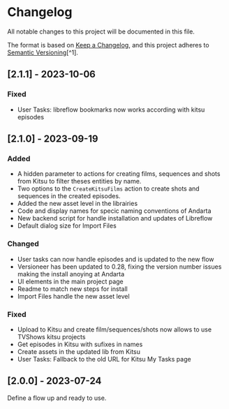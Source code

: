 # Changelog

All notable changes to this project will be documented in this file.

The format is based on [Keep a Changelog](https://keepachangelog.com/en/1.0.0/),
and this project adheres to [Semantic Versioning](https://semver.org/spec/v2.0.0.html)[^1].

<!---
Types of changes

- Added for new features.
- Changed for changes in existing functionality.
- Deprecated for soon-to-be removed features.
- Removed for now removed features.
- Fixed for any bug fixes.
- Security in case of vulnerabilities.

-->

## [2.1.1] - 2023-10-06

### Fixed

* User Tasks: libreflow bookmarks now works according with kitsu episodes

## [2.1.0] - 2023-09-19

### Added

* A hidden parameter to actions for creating films, sequences and shots from Kitsu to filter theses entities by name.
* Two options to the `CreateKitsuFilms` action to create shots and sequences in the created episodes.
* Added the new asset level in the librairies
* Code and display names for specic naming conventions of Andarta
* New backend script for handle installation and updates of Libreflow
* Default dialog size for Import Files

### Changed

* User tasks can now handle episodes and is updated to the new flow
* Versioneer has been updated to 0.28, fixing the version number issues making the install anoying at Andarta
* UI elements in the main project page
* Readme to match new steps for install
* Import Files handle the new asset level

### Fixed

* Upload to Kitsu and create film/sequences/shots now allows to use TVShows kitsu projects
* Get episodes in Kitsu with sufixes in names
* Create assets in the updated lib from Kitsu
* User Tasks: Fallback to the old URL for Kitsu My Tasks page

## [2.0.0] - 2023-07-24

Define a flow up and ready to use.
